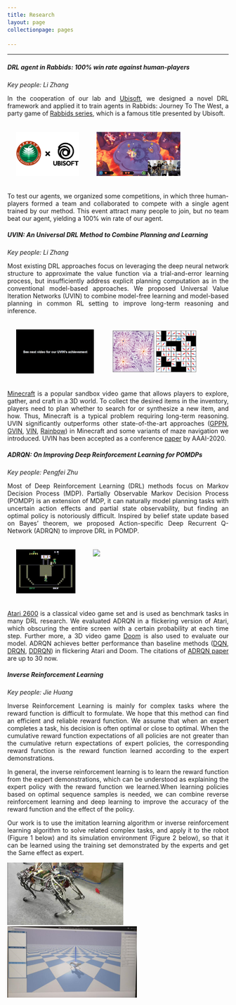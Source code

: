 ```yaml
---
title: Research
layout: page
collectionpage: pages

---
```


<style type="text/css">
.fig {
  display: block;
  margin-left: 20px;
  float: right;
}
</style>

<!---
Read about our current projects on
[Inverse Reinforcement Learning](#Inverse Reinforcement Learning),
,

and ....
--->


---

##### **DRL agent in Rabbids: 100% win rate against human-players**
_Key people: Li Zhang_

<p style="text-align:justify;">In the cooperation of our lab and <a href="https://www.ubisoft.com">Ubisoft</a>, we designed a novel DRL framework and applied it to train agents in Rabbids: Journey To The West, a party game of <a href="https://en.wikipedia.org/wiki/Raving_Rabbids">Rabbids series</a>, which is a famous title presented by Ubisoft.</p>

<div style="float:left;border:solid 1px 000;margin:20px;"><img src="/images/co.png" height="100"></div>
<div style="float:left;border:solid 1px 000;margin:20px;"><img src="/images/rabbids.gif" height="100"></div>
<div style="float:none;clear:both;"></div>

<p style="text-align:justify;">To test our agents, we organized some competitions, in which three human-players formed a team and collaborated to compete with a single agent trained by our method. This event attract many people to join, but no team beat our agent, yielding a 100% win rate of our agent.</p>

##### **UVIN: An Universal DRL Method to Combine Planning and Learning**
_Key people: Li Zhang_

<p style="text-align:justify;">Most existing DRL approaches focus on leveraging the deep neural network structure to approximate the value function via a trial-and-error learning process, but insufficiently address explicit planning computation as in the conventional model-based approaches. We proposed Universal Value Iteration Networks (UVIN) to combine model-free learning and model-based planning in common RL setting to improve long-term reasoning and inference.</p>

<div style="float:left;border:solid 1px 000;margin:20px;"><img src="/images/minecraft.gif" height="100"></div>
<div style="float:left;border:solid 1px 000;margin:20px;"><img src="/images/maze.png" height="100"></div>
<div style="float:none;clear:both;"></div>

<p style="text-align:justify;"><a href="https://www.minecraft.net">Minecraft</a> is a popular sandbox video game that allows players to explore, gather, and craft in a 3D world. To collect the desired items in the inventory, players need to plan whether to search for or synthesize a new item, and how. Thus, Minecraft is a typical problem requiring long-term reasoning. UVIN significantly outperforms other state-of-the-art approaches (<a href="https://arxiv.org/abs/1806.06408">GPPN</a>, <a href="https://arxiv.org/abs/1706.02416">GVIN</a>, <a href="https://arxiv.org/abs/1602.02867">VIN</a>, <a href="https://arxiv.org/abs/1710.02298">Rainbow</a>) in Minecraft and some variants of maze navigation we introduced. UVIN has been accepted as a conference <a href="https://aaai.org/Papers/AAAI/2020GB/AAAI-ZhangL.10191.pdf">paper</a> by AAAI-2020.</p>

##### **ADRQN: On Improving Deep Reinforcement Learning for POMDPs**
_Key people: Pengfei Zhu_

<p style="text-align:justify;">Most of Deep Reinforcement Learning (DRL) methods focus on Markov Decision Process (MDP). Partially Observable Markov Decision Process (POMDP) is an extension of MDP, it can naturally model planning tasks with uncertain action effects and partial state observability, but finding an optimal policy is notoriously difficult. Inspired by belief state update based on Bayes’ theorem, we proposed Action-specific Deep Recurrent Q-Network (ADRQN) to improve DRL in POMDP. </p>

<div style="float:left;border:solid 1px 000;margin:20px;"><img src="/images/atari.gif" height="100"></div>
<div style="float:left;border:solid 1px 000;margin:20px;"><img src="/images/doom.gif" height="100"></div>
<div style="float:none;clear:both;"></div>

<p style="text-align:justify;"><a href="https://en.wikipedia.org/wiki/Atari_2600">Atari 2600</a> is a classical video game set and is used as benchmark tasks in many DRL research. We evaluated ADRQN in a flickering version of Atari, which obscuring the entire screen with a certain probability at each time step. Further more, a 3D video game <a href="https://en.wikipedia.org/wiki/Doom_(1993_video_game)">Doom</a> is also used to evaluate our model. ADRQN achieves better performance than baseline methods (<a href="https://web.stanford.edu/class/psych209/Readings/MnihEtAlHassibis15NatureControlDeepRL.pdf">DQN</a>, <a href="https://arxiv.org/abs/1507.06527">DRQN</a>, <a href="https://arxiv.org/abs/1602.02672">DDRQN</a>) in flickering Atari and Doom. The citations of <a href="https://arxiv.org/pdf/1704.07978.pdf">ADRQN paper</a> are up to 30 now.</p>

##### **Inverse Reinforcement Learning**

_Key people: Jie Huang_

<p style="text-align:justify;">Inverse Reinforcement Learning is mainly for complex tasks where the reward function is difficult to formulate. We hope that this method can find an efficient and reliable reward function. We assume that when an expert completes a task, his decision is often optimal or close to optimal. When the cumulative reward function expectations of all policies are not greater than the cumulative return expectations of expert policies, the corresponding reward function is the reward function learned according to the expert demonstrations. </p>

<p style="text-align:justify;">In general, the inverse reinforcement learning is to learn the reward function from the expert demonstrations, which can be understood as explaining the expert policy with the reward function we learned.When learning policies based on optimal sequence samples is needed, we can combine reverse reinforcement learning and deep learning to improve the accuracy of the reward function and the effect of the policy. </p>

<p style="text-align:justify;">Our work is to use the imitation learning algorithm or inverse reinforcement learning algorithm to solve related complex tasks, and apply it to the robot (Figure 1 below) and its simulation environment (Figure 2 below), so that it can be learned using the training set demonstrated by the experts and get the Same effect as expert. </p>

<img src="/images/projects/dogbot.jpg" width="264"/>&nbsp;&nbsp;&nbsp;<img src="/images/projects/dogbot2.png" width="295"/>



